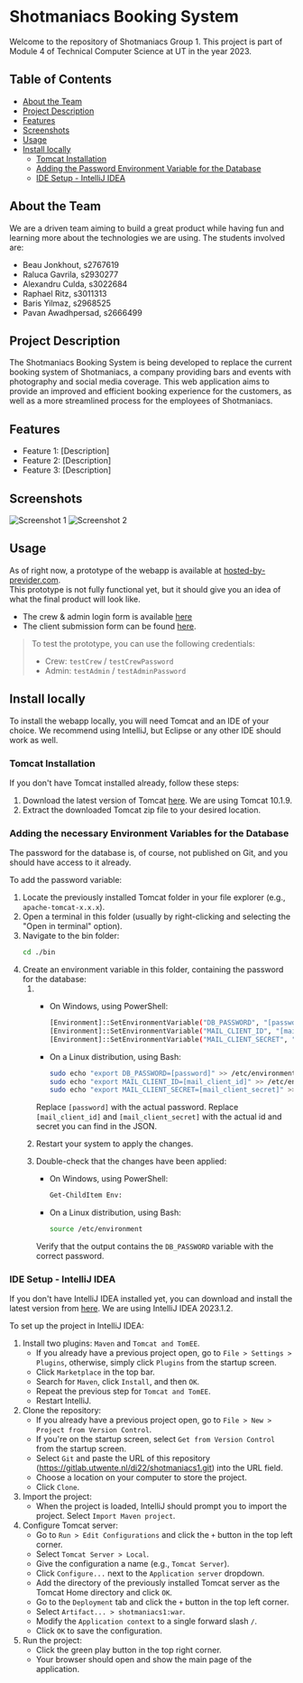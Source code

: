 # Shotmaniacs Booking System

Welcome to the repository of Shotmaniacs Group 1. This project is part of Module 4 of Technical Computer Science at UT in the year 2023.

## Table of Contents
- [About the Team](#about-the-team)
- [Project Description](#project-description)
- [Features](#features)
- [Screenshots](#screenshots)
- [Usage](#usage)
- [Install locally](#install-locally)
    - [Tomcat Installation](#tomcat-installation)
    - [Adding the Password Environment Variable for the Database](#adding-the-password-Environment-Variable-for-the-database)
    - [IDE Setup - IntelliJ IDEA](#ide-setup---intellij-idea)

## About the Team
We are a driven team aiming to build a great product while having fun and learning more about the technologies we are using. The students involved are:
- Beau Jonkhout, s2767619
- Raluca Gavrila, s2930277
- Alexandru Culda, s3022684
- Raphael Ritz, s3011313
- Baris Yilmaz, s2968525
- Pavan Awadhpersad, s2666499

## Project Description
The Shotmaniacs Booking System is being developed to replace the current booking system of Shotmaniacs, a company providing bars and events with photography and social media coverage. This web application aims to provide an improved and efficient booking experience for the customers, as well as a more streamlined process for the employees of Shotmaniacs.

## Features
<!-- We should add a list of supported feature here, or maybe something like a status at the end: "available", "coming soon" and "yet to come". -->
- Feature 1: [Description] 
- Feature 2: [Description]
- Feature 3: [Description]

## Screenshots
<!-- We should add some screenshots or GIFs of the system here -->
![Screenshot 1](path/to/screenshot1.png)
![Screenshot 2](path/to/screenshot2.png)

## Usage
<!-- We should add something like a tutorial of the webpage here, with a section for client, one for crew and one for admin, and subsections for each feature. -->
As of right now, a prototype of the webapp is available at [hosted-by-previder.com](http://shotmaniacs1.paas.hosted-by-previder.com/).</br>This prototype is not fully functional yet, but it should give you an idea of what the final product will look like.
- The crew & admin login form is available [here](http://shotmaniacs1.paas.hosted-by-previder.com/pages/login/index.html)
- The client submission form can be found [here](http://shotmaniacs1.paas.hosted-by-previder.com/pages/client/index.html).
> To test the prototype, you can use the following credentials:
> - Crew: `testCrew` / `testCrewPassword`
> - Admin: `testAdmin` / `testAdminPassword`

## Install locally

To install the webapp locally, you will need Tomcat and an IDE of your choice. We recommend using IntelliJ, but Eclipse or any other IDE should work as well.

### Tomcat Installation
If you don't have Tomcat installed already, follow these steps:
1. Download the latest version of Tomcat [here](https://tomcat.apache.org/). We are using Tomcat 10.1.9.
2. Extract the downloaded Tomcat zip file to your desired location.

### Adding the necessary Environment Variables for the Database
The password for the database is, of course, not published on Git, and you should have access to it already.
<!-- TODO: Add instructions on how to get the password, how to configure database -->

To add the password variable:
1. Locate the previously installed Tomcat folder in your file explorer (e.g., `apache-tomcat-x.x.x`).
2. Open a terminal in this folder (usually by right-clicking and selecting the "Open in terminal" option).
3. Navigate to the bin folder:
    ```bash
    cd ./bin
    ```
4. Create an environment variable in this folder, containing the password for the database:
   1. - On Windows, using PowerShell:
         ```bash
         [Environment]::SetEnvironmentVariable("DB_PASSWORD", "[password]", "Machine")
         [Environment]::SetEnvironmentVariable("MAIL_CLIENT_ID", "[mail_client_id]", "Machine")
         [Environment]::SetEnvironmentVariable("MAIL_CLIENT_SECRET", "[mail_client_secret]", "Machine")
         ```

      - On a Linux distribution, using Bash:
          ```bash
          sudo echo "export DB_PASSWORD=[password]" >> /etc/environment
          sudo echo "export MAIL_CLIENT_ID=[mail_client_id]" >> /etc/environment
          sudo echo "export MAIL_CLIENT_SECRET=[mail_client_secret]" >> /etc/environment
          ```
      Replace `[password]` with the actual password.
      Replace `[mail_client_id]` and `[mail_client_secret]` with the actual id and secret you can find in the JSON.

   2. Restart your system to apply the changes.
   3. Double-check that the changes have been applied:
      - On Windows, using PowerShell:
         ```bash
         Get-ChildItem Env:
         ```

      - On a Linux distribution, using Bash:
          ```bash
          source /etc/environment
          ```
      Verify that the output contains the `DB_PASSWORD` variable with the correct password.

### IDE Setup - IntelliJ IDEA
If you don't have IntelliJ IDEA installed yet, you can download and install the latest version from [here](https://www.jetbrains.com/idea/download/). We are using IntelliJ IDEA 2023.1.2.

To set up the project in IntelliJ IDEA:
1. Install two plugins: `Maven` and `Tomcat and TomEE`.
    - If you already have a previous project open, go to `File > Settings > Plugins`, otherwise, simply click `Plugins` from the startup screen.
    - Click `Marketplace` in the top bar.
    - Search for `Maven`, click `Install`, and then `OK`.
    - Repeat the previous step for `Tomcat and TomEE`.
    - Restart IntelliJ.
2. Clone the repository:
    - If you already have a previous project open, go to `File > New > Project from Version Control`.
    - If you're on the startup screen, select `Get from Version Control` from the startup screen.
    - Select `Git` and paste the URL of this repository (https://gitlab.utwente.nl/di22/shotmaniacs1.git) into the URL field.
    - Choose a location on your computer to store the project.
    - Click `Clone`.
3. Import the project:
    - When the project is loaded, IntelliJ should prompt you to import the project. Select `Import Maven project`.
4. Configure Tomcat server:
    - Go to `Run > Edit Configurations` and click the `+` button in the top left corner.
    - Select `Tomcat Server > Local`.
    - Give the configuration a name (e.g., `Tomcat Server`).
    - Click `Configure...` next to the `Application server` dropdown.
    - Add the directory of the previously installed Tomcat server as the Tomcat Home directory and click `OK`.
    - Go to the `Deployment` tab and click the `+` button in the top left corner.
    - Select `Artifact... > shotmaniacs1:war`.
    - Modify the `Application context` to a single forward slash `/`.
    - Click `OK` to save the configuration.
5. Run the project:
    - Click the green play button in the top right corner.
    - Your browser should open and show the main page of the application.
